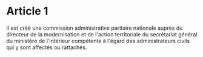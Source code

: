 # Article 1

Il est créé une commission administrative paritaire nationale auprès du directeur de la modernisation et de l'action territoriale du secrétariat général du ministère de l'intérieur compétente à l'égard des administrateurs civils qui y sont affectés ou rattachés.
